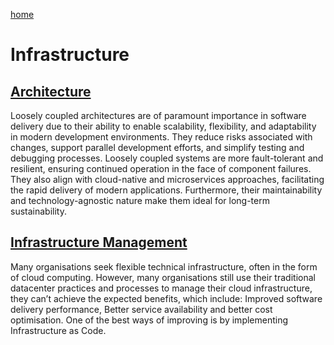 [home](../README.md)
# Infrastructure


## [Architecture](architecture.md)
Loosely coupled architectures are of paramount importance in software delivery due to their ability to enable scalability, flexibility, and adaptability in modern development environments. They reduce risks associated with changes, support parallel development efforts, and simplify testing and debugging processes. Loosely coupled systems are more fault-tolerant and resilient, ensuring continued operation in the face of component failures. They also align with cloud-native and microservices approaches, facilitating the rapid delivery of modern applications. Furthermore, their maintainability and technology-agnostic nature make them ideal for long-term sustainability.


## [Infrastructure Management](infrastructure-management.md)
Many organisations seek flexible technical infrastructure, often in the form of cloud computing. However, many organisations still use their traditional datacenter practices and processes to manage their cloud infrastructure, they can’t achieve the expected benefits, which include: Improved software delivery performance, Better service availability and better cost optimisation. One of the best ways of improving is by implementing Infrastructure as Code.
